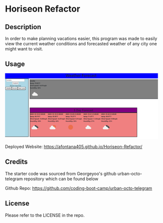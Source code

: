 # Horiseon Refactor

## Description

In order to make planning vacations easier, this program was made to easily view the current weather conditions and forecasted weather of any city one might want to visit.

## Usage

![Weather Forecast](./assets/images/weather-forecast.png)

Deployed Website: https://afontana405.github.io/Horiseon-Refactor/
## Credits

The starter code was sourced from Georgeyoo's github urban-octo-telegram repository which can be found below

Github Repo: https://github.com/coding-boot-camp/urban-octo-telegram

## License

Please refer to the LICENSE in the repo.
